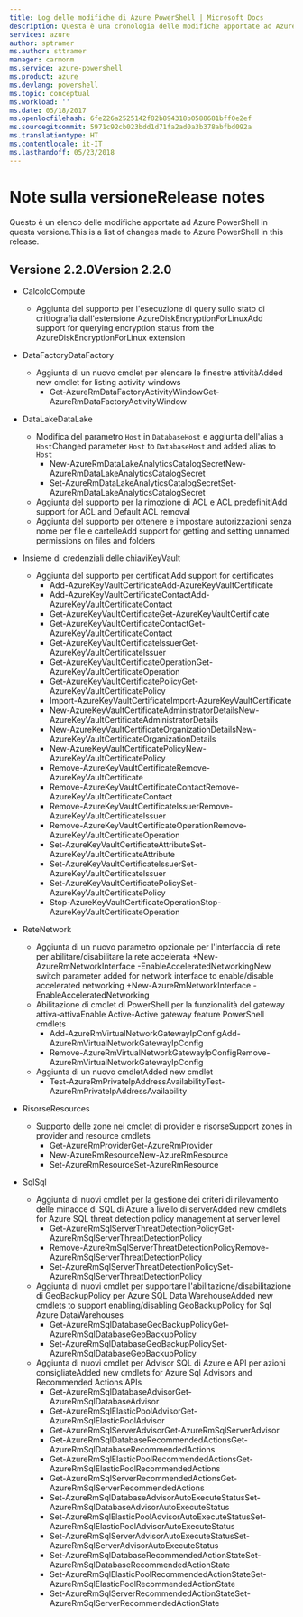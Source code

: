 ```yaml
---
title: Log delle modifiche di Azure PowerShell | Microsoft Docs
description: Questa è una cronologia delle modifiche apportate ad Azure PowerShell nella versione più recente.
services: azure
author: sptramer
ms.author: sttramer
manager: carmonm
ms.service: azure-powershell
ms.product: azure
ms.devlang: powershell
ms.topic: conceptual
ms.workload: ''
ms.date: 05/18/2017
ms.openlocfilehash: 6fe226a2525142f82b894318b0588681bff0e2ef
ms.sourcegitcommit: 5971c92cb023bdd1d71fa2ad0a3b378abfbd092a
ms.translationtype: HT
ms.contentlocale: it-IT
ms.lasthandoff: 05/23/2018
---
```

# <a name="release-notes"></a><span data-ttu-id="d5442-103">Note sulla versione</span><span class="sxs-lookup"><span data-stu-id="d5442-103">Release notes</span></span>

<span data-ttu-id="d5442-104">Questo è un elenco delle modifiche apportate ad Azure PowerShell in questa versione.</span><span class="sxs-lookup"><span data-stu-id="d5442-104">This is a list of changes made to Azure PowerShell in this release.</span></span>

## <a name="version-220"></a><span data-ttu-id="d5442-105">Versione 2.2.0</span><span class="sxs-lookup"><span data-stu-id="d5442-105">Version 2.2.0</span></span>
* <span data-ttu-id="d5442-106">Calcolo</span><span class="sxs-lookup"><span data-stu-id="d5442-106">Compute</span></span>
  - <span data-ttu-id="d5442-107">Aggiunta del supporto per l'esecuzione di query sullo stato di crittografia dall'estensione AzureDiskEncryptionForLinux</span><span class="sxs-lookup"><span data-stu-id="d5442-107">Add support for querying encryption status from the AzureDiskEncryptionForLinux extension</span></span>
* <span data-ttu-id="d5442-108">DataFactory</span><span class="sxs-lookup"><span data-stu-id="d5442-108">DataFactory</span></span>
  - <span data-ttu-id="d5442-109">Aggiunta di un nuovo cmdlet per elencare le finestre attività</span><span class="sxs-lookup"><span data-stu-id="d5442-109">Added new cmdlet for listing activity windows</span></span>
    + <span data-ttu-id="d5442-110">Get-AzureRmDataFactoryActivityWindow</span><span class="sxs-lookup"><span data-stu-id="d5442-110">Get-AzureRmDataFactoryActivityWindow</span></span>
* <span data-ttu-id="d5442-111">DataLake</span><span class="sxs-lookup"><span data-stu-id="d5442-111">DataLake</span></span>
  - <span data-ttu-id="d5442-112">Modifica del parametro `Host` in `DatabaseHost` e aggiunta dell'alias a `Host`</span><span class="sxs-lookup"><span data-stu-id="d5442-112">Changed parameter `Host` to `DatabaseHost` and added alias to `Host`</span></span>
    + <span data-ttu-id="d5442-113">New-AzureRmDataLakeAnalyticsCatalogSecret</span><span class="sxs-lookup"><span data-stu-id="d5442-113">New-AzureRmDataLakeAnalyticsCatalogSecret</span></span>
    + <span data-ttu-id="d5442-114">Set-AzureRmDataLakeAnalyticsCatalogSecret</span><span class="sxs-lookup"><span data-stu-id="d5442-114">Set-AzureRmDataLakeAnalyticsCatalogSecret</span></span>
  - <span data-ttu-id="d5442-115">Aggiunta del supporto per la rimozione di ACL e ACL predefiniti</span><span class="sxs-lookup"><span data-stu-id="d5442-115">Add support for ACL and Default ACL removal</span></span>
  - <span data-ttu-id="d5442-116">Aggiunta del supporto per ottenere e impostare autorizzazioni senza nome per file e cartelle</span><span class="sxs-lookup"><span data-stu-id="d5442-116">Add support for getting and setting unnamed permissions on files and folders</span></span>
* <span data-ttu-id="d5442-117">Insieme di credenziali delle chiavi</span><span class="sxs-lookup"><span data-stu-id="d5442-117">KeyVault</span></span>
  - <span data-ttu-id="d5442-118">Aggiunta del supporto per certificati</span><span class="sxs-lookup"><span data-stu-id="d5442-118">Add support for certificates</span></span>
    + <span data-ttu-id="d5442-119">Add-AzureKeyVaultCertificate</span><span class="sxs-lookup"><span data-stu-id="d5442-119">Add-AzureKeyVaultCertificate</span></span>
    + <span data-ttu-id="d5442-120">Add-AzureKeyVaultCertificateContact</span><span class="sxs-lookup"><span data-stu-id="d5442-120">Add-AzureKeyVaultCertificateContact</span></span>
    + <span data-ttu-id="d5442-121">Get-AzureKeyVaultCertificate</span><span class="sxs-lookup"><span data-stu-id="d5442-121">Get-AzureKeyVaultCertificate</span></span>
    + <span data-ttu-id="d5442-122">Get-AzureKeyVaultCertificateContact</span><span class="sxs-lookup"><span data-stu-id="d5442-122">Get-AzureKeyVaultCertificateContact</span></span>
    + <span data-ttu-id="d5442-123">Get-AzureKeyVaultCertificateIssuer</span><span class="sxs-lookup"><span data-stu-id="d5442-123">Get-AzureKeyVaultCertificateIssuer</span></span>
    + <span data-ttu-id="d5442-124">Get-AzureKeyVaultCertificateOperation</span><span class="sxs-lookup"><span data-stu-id="d5442-124">Get-AzureKeyVaultCertificateOperation</span></span>
    + <span data-ttu-id="d5442-125">Get-AzureKeyVaultCertificatePolicy</span><span class="sxs-lookup"><span data-stu-id="d5442-125">Get-AzureKeyVaultCertificatePolicy</span></span>
    + <span data-ttu-id="d5442-126">Import-AzureKeyVaultCertificate</span><span class="sxs-lookup"><span data-stu-id="d5442-126">Import-AzureKeyVaultCertificate</span></span>
    + <span data-ttu-id="d5442-127">New-AzureKeyVaultCertificateAdministratorDetails</span><span class="sxs-lookup"><span data-stu-id="d5442-127">New-AzureKeyVaultCertificateAdministratorDetails</span></span>
    + <span data-ttu-id="d5442-128">New-AzureKeyVaultCertificateOrganizationDetails</span><span class="sxs-lookup"><span data-stu-id="d5442-128">New-AzureKeyVaultCertificateOrganizationDetails</span></span>
    + <span data-ttu-id="d5442-129">New-AzureKeyVaultCertificatePolicy</span><span class="sxs-lookup"><span data-stu-id="d5442-129">New-AzureKeyVaultCertificatePolicy</span></span>
    + <span data-ttu-id="d5442-130">Remove-AzureKeyVaultCertificate</span><span class="sxs-lookup"><span data-stu-id="d5442-130">Remove-AzureKeyVaultCertificate</span></span>
    + <span data-ttu-id="d5442-131">Remove-AzureKeyVaultCertificateContact</span><span class="sxs-lookup"><span data-stu-id="d5442-131">Remove-AzureKeyVaultCertificateContact</span></span>
    + <span data-ttu-id="d5442-132">Remove-AzureKeyVaultCertificateIssuer</span><span class="sxs-lookup"><span data-stu-id="d5442-132">Remove-AzureKeyVaultCertificateIssuer</span></span>
    + <span data-ttu-id="d5442-133">Remove-AzureKeyVaultCertificateOperation</span><span class="sxs-lookup"><span data-stu-id="d5442-133">Remove-AzureKeyVaultCertificateOperation</span></span>
    + <span data-ttu-id="d5442-134">Set-AzureKeyVaultCertificateAttribute</span><span class="sxs-lookup"><span data-stu-id="d5442-134">Set-AzureKeyVaultCertificateAttribute</span></span>
    + <span data-ttu-id="d5442-135">Set-AzureKeyVaultCertificateIssuer</span><span class="sxs-lookup"><span data-stu-id="d5442-135">Set-AzureKeyVaultCertificateIssuer</span></span>
    + <span data-ttu-id="d5442-136">Set-AzureKeyVaultCertificatePolicy</span><span class="sxs-lookup"><span data-stu-id="d5442-136">Set-AzureKeyVaultCertificatePolicy</span></span>
    + <span data-ttu-id="d5442-137">Stop-AzureKeyVaultCertificateOperation</span><span class="sxs-lookup"><span data-stu-id="d5442-137">Stop-AzureKeyVaultCertificateOperation</span></span>
* <span data-ttu-id="d5442-138">Rete</span><span class="sxs-lookup"><span data-stu-id="d5442-138">Network</span></span>

  - <span data-ttu-id="d5442-139">Aggiunta di un nuovo parametro opzionale per l'interfaccia di rete per abilitare/disabilitare la rete accelerata +New-AzureRmNetworkInterface -EnableAcceleratedNetworking</span><span class="sxs-lookup"><span data-stu-id="d5442-139">New switch parameter added for network interface to enable/disable accelerated networking +New-AzureRmNetworkInterface -EnableAcceleratedNetworking</span></span>
  - <span data-ttu-id="d5442-140">Abilitazione di cmdlet di PowerShell per la funzionalità del gateway attiva-attiva</span><span class="sxs-lookup"><span data-stu-id="d5442-140">Enable Active-Active gateway feature PowerShell cmdlets</span></span>
    + <span data-ttu-id="d5442-141">Add-AzureRmVirtualNetworkGatewayIpConfig</span><span class="sxs-lookup"><span data-stu-id="d5442-141">Add-AzureRmVirtualNetworkGatewayIpConfig</span></span>
    + <span data-ttu-id="d5442-142">Remove-AzureRmVirtualNetworkGatewayIpConfig</span><span class="sxs-lookup"><span data-stu-id="d5442-142">Remove-AzureRmVirtualNetworkGatewayIpConfig</span></span>
  - <span data-ttu-id="d5442-143">Aggiunta di un nuovo cmdlet</span><span class="sxs-lookup"><span data-stu-id="d5442-143">Added new cmdlet</span></span>
    + <span data-ttu-id="d5442-144">Test-AzureRmPrivateIpAddressAvailability</span><span class="sxs-lookup"><span data-stu-id="d5442-144">Test-AzureRmPrivateIpAddressAvailability</span></span>
* <span data-ttu-id="d5442-145">Risorse</span><span class="sxs-lookup"><span data-stu-id="d5442-145">Resources</span></span>
  - <span data-ttu-id="d5442-146">Supporto delle zone nei cmdlet di provider e risorse</span><span class="sxs-lookup"><span data-stu-id="d5442-146">Support zones in provider and resource cmdlets</span></span>
    + <span data-ttu-id="d5442-147">Get-AzureRmProvider</span><span class="sxs-lookup"><span data-stu-id="d5442-147">Get-AzureRmProvider</span></span>
    + <span data-ttu-id="d5442-148">New-AzureRmResource</span><span class="sxs-lookup"><span data-stu-id="d5442-148">New-AzureRmResource</span></span>
    + <span data-ttu-id="d5442-149">Set-AzureRmResource</span><span class="sxs-lookup"><span data-stu-id="d5442-149">Set-AzureRmResource</span></span>
* <span data-ttu-id="d5442-150">Sql</span><span class="sxs-lookup"><span data-stu-id="d5442-150">Sql</span></span>
  - <span data-ttu-id="d5442-151">Aggiunta di nuovi cmdlet per la gestione dei criteri di rilevamento delle minacce di SQL di Azure a livello di server</span><span class="sxs-lookup"><span data-stu-id="d5442-151">Added new cmdlets for Azure SQL threat detection policy management at server level</span></span>
    + <span data-ttu-id="d5442-152">Get-AzureRmSqlServerThreatDetectionPolicy</span><span class="sxs-lookup"><span data-stu-id="d5442-152">Get-AzureRmSqlServerThreatDetectionPolicy</span></span>
    + <span data-ttu-id="d5442-153">Remove-AzureRmSqlServerThreatDetectionPolicy</span><span class="sxs-lookup"><span data-stu-id="d5442-153">Remove-AzureRmSqlServerThreatDetectionPolicy</span></span>
    + <span data-ttu-id="d5442-154">Set-AzureRmSqlServerThreatDetectionPolicy</span><span class="sxs-lookup"><span data-stu-id="d5442-154">Set-AzureRmSqlServerThreatDetectionPolicy</span></span>
  - <span data-ttu-id="d5442-155">Aggiunta di nuovi cmdlet per supportare l'abilitazione/disabilitazione di GeoBackupPolicy per Azure SQL Data Warehouse</span><span class="sxs-lookup"><span data-stu-id="d5442-155">Added new cmdlets to support enabling/disabling GeoBackupPolicy for Sql Azure DataWarehouses</span></span>
    + <span data-ttu-id="d5442-156">Get-AzureRmSqlDatabaseGeoBackupPolicy</span><span class="sxs-lookup"><span data-stu-id="d5442-156">Get-AzureRmSqlDatabaseGeoBackupPolicy</span></span>
    + <span data-ttu-id="d5442-157">Set-AzureRmSqlDatabaseGeoBackupPolicy</span><span class="sxs-lookup"><span data-stu-id="d5442-157">Set-AzureRmSqlDatabaseGeoBackupPolicy</span></span>
  - <span data-ttu-id="d5442-158">Aggiunta di nuovi cmdlet per Advisor SQL di Azure e API per azioni consigliate</span><span class="sxs-lookup"><span data-stu-id="d5442-158">Added new cmdlets for Azure Sql Advisors and Recommended Actions APIs</span></span>
    + <span data-ttu-id="d5442-159">Get-AzureRmSqlDatabaseAdvisor</span><span class="sxs-lookup"><span data-stu-id="d5442-159">Get-AzureRmSqlDatabaseAdvisor</span></span>
    + <span data-ttu-id="d5442-160">Get-AzureRmSqlElasticPoolAdvisor</span><span class="sxs-lookup"><span data-stu-id="d5442-160">Get-AzureRmSqlElasticPoolAdvisor</span></span>
    + <span data-ttu-id="d5442-161">Get-AzureRmSqlServerAdvisor</span><span class="sxs-lookup"><span data-stu-id="d5442-161">Get-AzureRmSqlServerAdvisor</span></span>
    + <span data-ttu-id="d5442-162">Get-AzureRmSqlDatabaseRecommendedActions</span><span class="sxs-lookup"><span data-stu-id="d5442-162">Get-AzureRmSqlDatabaseRecommendedActions</span></span>
    + <span data-ttu-id="d5442-163">Get-AzureRmSqlElasticPoolRecommendedActions</span><span class="sxs-lookup"><span data-stu-id="d5442-163">Get-AzureRmSqlElasticPoolRecommendedActions</span></span>
    + <span data-ttu-id="d5442-164">Get-AzureRmSqlServerRecommendedActions</span><span class="sxs-lookup"><span data-stu-id="d5442-164">Get-AzureRmSqlServerRecommendedActions</span></span>
    + <span data-ttu-id="d5442-165">Set-AzureRmSqlDatabaseAdvisorAutoExecuteStatus</span><span class="sxs-lookup"><span data-stu-id="d5442-165">Set-AzureRmSqlDatabaseAdvisorAutoExecuteStatus</span></span>
    + <span data-ttu-id="d5442-166">Set-AzureRmSqlElasticPoolAdvisorAutoExecuteStatus</span><span class="sxs-lookup"><span data-stu-id="d5442-166">Set-AzureRmSqlElasticPoolAdvisorAutoExecuteStatus</span></span>
    + <span data-ttu-id="d5442-167">Set-AzureRmSqlServerAdvisorAutoExecuteStatus</span><span class="sxs-lookup"><span data-stu-id="d5442-167">Set-AzureRmSqlServerAdvisorAutoExecuteStatus</span></span>
    + <span data-ttu-id="d5442-168">Set-AzureRmSqlDatabaseRecommendedActionState</span><span class="sxs-lookup"><span data-stu-id="d5442-168">Set-AzureRmSqlDatabaseRecommendedActionState</span></span>
    + <span data-ttu-id="d5442-169">Set-AzureRmSqlElasticPoolRecommendedActionState</span><span class="sxs-lookup"><span data-stu-id="d5442-169">Set-AzureRmSqlElasticPoolRecommendedActionState</span></span>
    + <span data-ttu-id="d5442-170">Set-AzureRmSqlServerRecommendedActionState</span><span class="sxs-lookup"><span data-stu-id="d5442-170">Set-AzureRmSqlServerRecommendedActionState</span></span>
